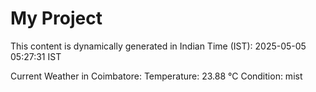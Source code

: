 # My Project

This content is dynamically generated in Indian Time (IST): 2025-05-05 05:27:31 IST


Current Weather in Coimbatore:
Temperature: 23.88 °C
Condition: mist
